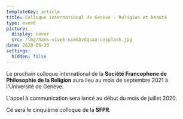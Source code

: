 ```yaml
---
templateKey: article
title: Colloque international de Genève - Religion et beauté
type: event
picture:
  display: cover
  src: /img/hans-vivek-uimkbvdqsaa-unsplash.jpg
date: 2020-06-30
settings:
  hidden: false
---
```

Le prochain colloque international de la **Société Francophone de Philosophie de la Religion** aura lieu au mois de septembre 2021 à l'Université de Genève.

L'appel à communication sera lancé au début du mois de juillet 2020.

Ce sera le cinquième colloque de la **SFPR**.